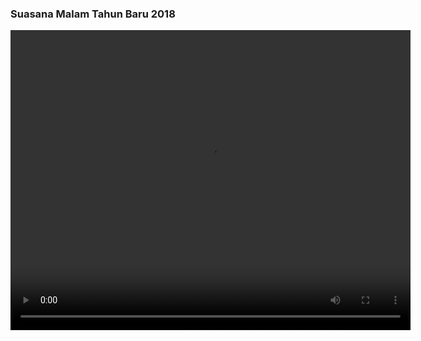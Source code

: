 ### Suasana Malam Tahun Baru 2018

<p>
<video id="scenario-1" class="video-js vjs-default-skin vjs-big-play-centered" controls preload="auto" width="640" height="480" data-setup='{}'> <source src="https://syafrizaladi.github.io/assets/video/NYE-2017.mov" type='mov'></video>
</p>
